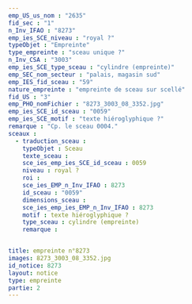 ```yaml
---
emp_US_us_nom : "2635"
fid_sec : "1"
n_Inv_IFAO : "8273"
emp_ies_SCE_niveau : "royal ?"
typeObjet : "Empreinte"
type_empreinte : "sceau unique ?"
n_Inv_CSA : "3003"
emp_ies_SCE_type_sceau : "cylindre (empreinte)"
emp_SEC_nom_secteur : "palais, magasin sud"
emp_IES_fid_sceau : "59"
nature_empreinte : "empreinte de sceau sur scellé"
fid_US : "3"
emp_PHO_nomFichier : "8273_3003_08_3352.jpg"
emp_ies_SCE_id_sceau : "0059"
emp_ies_SCE_motif : "texte hiéroglyphique ?"
remarque : "Cp. le sceau 0004."
sceaux :
  - traduction_sceau : 
    typeObjet : Sceau
    texte_sceau : 
    sce_ies_emp_ies_SCE_id_sceau : 0059
    niveau : royal ?
    roi : 
    sce_ies_EMP_n_Inv_IFAO : 8273
    id_sceau : "0059"
    dimensions_sceau : 
    sce_ies_emp_ies_EMP_n_Inv_IFAO : 8273
    motif : texte hiéroglyphique ?
    type_sceau : cylindre (empreinte)
    remarque : 


title: empreinte n°8273
images: 8273_3003_08_3352.jpg
id_notice: 8273
layout: notice
type: empreinte
partie: 2
---
```

